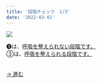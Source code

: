 ```yaml
---
title: '段階チェック　1/3'
date: '2022-03-01'
---
```

![](/images/a_03_.jpg)

➌は、[呼吸を整えられない段階です。 ]()   
③は、[呼吸を整えられる段階です。]()

　  
[ → 進む ](/posts/03-1b)
